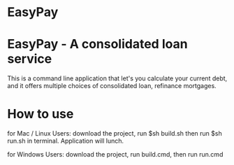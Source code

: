 # EasyPay
# EasyPay - A consolidated loan service
  This is a command line application that let's you calculate your current debt, and it offers multiple choices of consolidated loan, refinance mortgages.

# How to use

for Mac / Linux Users:
download the project, run $sh build.sh then run $sh run.sh in terminal. Application will lunch.

for Windows Users:
download the project, run build.cmd, then run run.cmd
